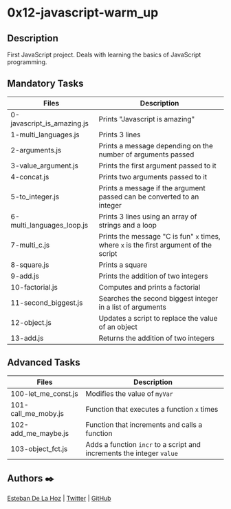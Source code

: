 # 0x12-javascript-warm_up

## Description

First JavaScript project. Deals with learning the basics of JavaScript programming.

## Mandatory Tasks

| Files | Description |
| ----- | ----------- |
| 0-javascript_is_amazing.js | Prints "Javascript is amazing" |
| 1-multi_languages.js | Prints 3 lines |
| 2-arguments.js | Prints a message depending on the number of arguments passed |
| 3-value_argument.js | Prints the first argument passed to it |
| 4-concat.js | Prints two arguments passed to it |
| 5-to_integer.js | Prints a message if the argument passed can be converted to an integer |
| 6-multi_languages_loop.js | Prints 3 lines using an array of strings and a loop |
| 7-multi_c.js | Prints the message "C is fun" `x` times, where `x` is the first argument of the script |
| 8-square.js | Prints a square |
| 9-add.js | Prints the addition of two integers |
| 10-factorial.js | Computes and prints a factorial |
| 11-second_biggest.js | Searches the second biggest integer in a list of arguments |
| 12-object.js | Updates a script to replace the value of an object |
| 13-add.js | Returns the addition of two integers |

## Advanced Tasks

| Files | Description |
| ----- | ----------- |
| 100-let_me_const.js | Modifies the value of `myVar` |
| 101-call_me_moby.js | Function that executes a function `x` times |
| 102-add_me_maybe.js | Function that increments and calls a function |
| 103-object_fct.js | Adds a function `incr` to a script and increments the integer `value` |


## Authors :black_nib:

[Esteban De La Hoz](https://www.linkedin.com/in/esteban-de-la-hoz-romero-b6270017b/) | [Twitter](https://twitter.com/Esteban18911) | [GitHub](https://github.com/Esteban18911)
